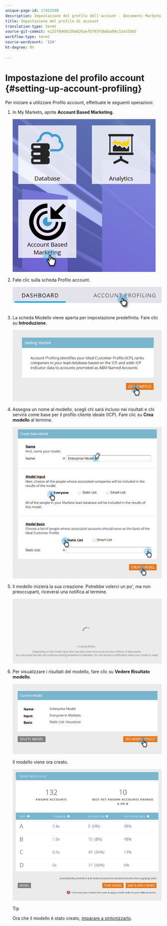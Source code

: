 ```yaml
---
unique-page-id: 17432598
description: Impostazione del profilo dell'account - Documenti Marketo - Documentazione del prodotto
title: Impostazione del profilo di account
translation-type: tm+mt
source-git-commit: e125f8469239a026aefb703fdb6ba99c32e33565
workflow-type: tm+mt
source-wordcount: '124'
ht-degree: 0%

---
```



# Impostazione del profilo account {#setting-up-account-profiling}

Per iniziare a utilizzare Profilo account, effettuate le seguenti operazioni.

1. In My Marketo, aprite **Account Based Marketing**.

   ![](assets/one.png)

1. Fate clic sulla scheda Profilo account.

   ![](assets/two-1.png)

1. La scheda Modello viene aperta per impostazione predefinita. Fare clic su **Introduzione**.

   ![](assets/three.png)

1. Assegna un nome al modello, scegli chi sarà incluso nei risultati e chi servirà come base per il profilo cliente ideale (ICP). Fare clic su **Crea modello** al termine.

   ![](assets/four.png)

1. Il modello inizierà la sua creazione. Potrebbe volerci un po&#39;, ma non preoccuparti, riceverai una notifica al termine.

   ![](assets/five.png)

1. Per visualizzare i risultati del modello, fare clic su **Vedere Risultato modello**.

   ![](assets/six.png)

   Il modello viene ora creato.

   ![](assets/seven.png)

   >[!TIP]
   >
   >Ora che il modello è stato creato, [imparare a sintonizzarlo](/help/marketo/product-docs/account-based-marketing/account-profiling/account-profiling-ranking-and-tuning.md).
